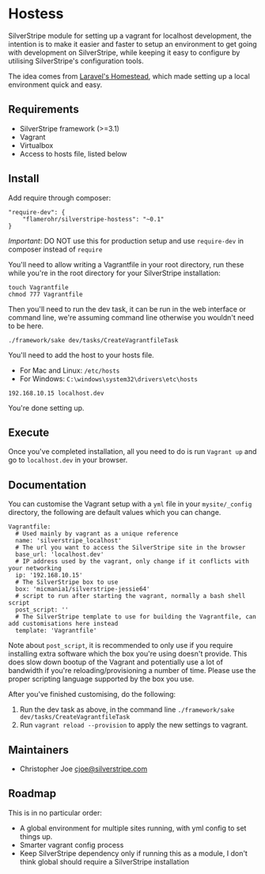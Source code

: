 # Hostess
SilverStripe module for setting up a vagrant for localhost development, the intention is to make it easier and faster to setup an environment to 
get going with development on SilverStripe, while keeping it easy to configure by utilising SilverStripe's configuration tools.

The idea comes from [Laravel's Homestead](https://github.com/laravel/homestead), which made setting up a local environment quick and easy.

## Requirements
* SilverStripe framework (>=3.1)
* Vagrant
* Virtualbox
* Access to hosts file, listed below

## Install
Add require through composer:
```
"require-dev": {
	"flamerohr/silverstripe-hostess": "~0.1"
}
```
*Important*: DO NOT use this for production setup and use `require-dev` in composer instead of `require`

You'll need to allow writing a Vagrantfile in your root directory, run these while you're in the root directory for your SilverStripe installation:
```
touch Vagrantfile
chmod 777 Vagrantfile
```

Then you'll need to run the dev task, it can be run in the web interface or command line, we're assuming command line otherwise you wouldn't need to
be here.
```
./framework/sake dev/tasks/CreateVagrantfileTask
```

You'll need to add the host to your hosts file.
* For Mac and Linux: `/etc/hosts`
* For Windows: `C:\windows\system32\drivers\etc\hosts`
```
192.168.10.15 localhost.dev
```

You're done setting up.

## Execute
Once you've completed installation, all you need to do is run `Vagrant up` and go to `localhost.dev` in your browser.

## Documentation
You can customise the Vagrant setup with a `yml` file in your `mysite/_config` directory, the following are default values which you can
change.
```
Vagrantfile:
  # Used mainly by vagrant as a unique reference
  name: 'silverstripe_localhost'
  # The url you want to access the SilverStripe site in the browser
  base_url: 'localhost.dev'
  # IP address used by the vagrant, only change if it conflicts with your networking
  ip: '192.168.10.15'
  # The SilverStripe box to use
  box: 'micmania1/silverstripe-jessie64'
  # script to run after starting the vagrant, normally a bash shell script
  post_script: ''
  # The SilverStripe template to use for building the Vagrantfile, can add customisations here instead
  template: 'Vagrantfile'
```

Note about `post_script`, it is recommended to only use if you require installing extra software which the box you're using doesn't provide.
This does slow down bootup of the Vagrant and potentially use a lot of bandwidth if you're reloading/provisioning a number of time.
Please use the proper scripting language supported by the box you use.

After you've finished customising, do the following:
1. Run the dev task as above, in the command line `./framework/sake dev/tasks/CreateVagrantfileTask`
1. Run `vagrant reload --provision` to apply the new settings to vagrant.

## Maintainers
* Christopher Joe cjoe@silverstripe.com

## Roadmap
This is in no particular order:
* A global environment for multiple sites running, with yml config to set things up.
* Smarter vagrant config process
* Keep SilverStripe dependency only if running this as a module, I don't think global should require a SilverStripe installation
